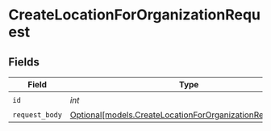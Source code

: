# CreateLocationForOrganizationRequest


## Fields

| Field                                                                                                              | Type                                                                                                               | Required                                                                                                           | Description                                                                                                        |
| ------------------------------------------------------------------------------------------------------------------ | ------------------------------------------------------------------------------------------------------------------ | ------------------------------------------------------------------------------------------------------------------ | ------------------------------------------------------------------------------------------------------------------ |
| `id`                                                                                                               | *int*                                                                                                              | :heavy_check_mark:                                                                                                 | N/A                                                                                                                |
| `request_body`                                                                                                     | [Optional[models.CreateLocationForOrganizationRequestBody]](../models/createlocationfororganizationrequestbody.md) | :heavy_minus_sign:                                                                                                 | N/A                                                                                                                |